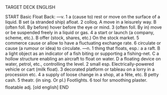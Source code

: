 TARGET DECK
ENGLISH

START
Basic
Float
Back: —v. 1 a (cause to) rest or move on the surface of a liquid. B set (a stranded ship) afloat. 2 colloq. A move in a leisurely way. B (often foll. By before) hover before the eye or mind. 3 (often foll. By in) move or be suspended freely in a liquid or gas. 4 a start or launch (a company, scheme, etc.). B offer (stock, shares, etc.) On the stock market. 5 commerce cause or allow to have a fluctuating exchange rate. 6 circulate or cause (a rumour or idea) to circulate. —n. 1 thing that floats, esp.: a a raft. B a light object as an indicator of a fish biting or supporting a fishing-net. C a hollow structure enabling an aircraft to float on water. D a floating device on water, petrol, etc., controlling the level. 2 small esp. Electrically-powered vehicle or cart (milk float). 3 decorated platform or tableau on a lorry in a procession etc. 4 a supply of loose change in a shop, at a fête, etc. B petty cash. 5 theatr. (in sing. Or pl.) Footlights. 6 tool for smoothing plaster.  floatable adj. [old english]
END

